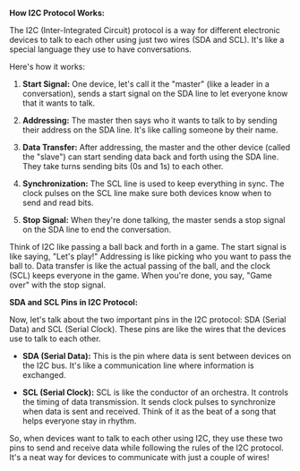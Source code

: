 **How I2C Protocol Works:**

The I2C (Inter-Integrated Circuit) protocol is a way for different electronic devices to talk to each other using just two wires (SDA and SCL). It's like a special language they use to have conversations.

Here's how it works:

1. **Start Signal:** One device, let's call it the "master" (like a leader in a conversation), sends a start signal on the SDA line to let everyone know that it wants to talk.

2. **Addressing:** The master then says who it wants to talk to by sending their address on the SDA line. It's like calling someone by their name.

3. **Data Transfer:** After addressing, the master and the other device (called the "slave") can start sending data back and forth using the SDA line. They take turns sending bits (0s and 1s) to each other.

4. **Synchronization:** The SCL line is used to keep everything in sync. The clock pulses on the SCL line make sure both devices know when to send and read bits.

5. **Stop Signal:** When they're done talking, the master sends a stop signal on the SDA line to end the conversation.

Think of I2C like passing a ball back and forth in a game. The start signal is like saying, "Let's play!" Addressing is like picking who you want to pass the ball to. Data transfer is like the actual passing of the ball, and the clock (SCL) keeps everyone in the game. When you're done, you say, "Game over" with the stop signal.

**SDA and SCL Pins in I2C Protocol:**

Now, let's talk about the two important pins in the I2C protocol: SDA (Serial Data) and SCL (Serial Clock). These pins are like the wires that the devices use to talk to each other.

- **SDA (Serial Data):** This is the pin where data is sent between devices on the I2C bus. It's like a communication line where information is exchanged.

- **SCL (Serial Clock):** SCL is like the conductor of an orchestra. It controls the timing of data transmission. It sends clock pulses to synchronize when data is sent and received. Think of it as the beat of a song that helps everyone stay in rhythm.

So, when devices want to talk to each other using I2C, they use these two pins to send and receive data while following the rules of the I2C protocol. It's a neat way for devices to communicate with just a couple of wires!